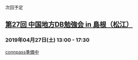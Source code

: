 次回予定

## [第27回 中国地方DB勉強会 in 島根（松江）](events/event-027.html)

### 2019年04月27日(土)  13:00 - 17:30

[connpass準備中](https://dbstudychugoku.connpass.com/)
